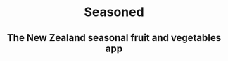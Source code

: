<h1 style="text-align:center"> Seasoned </h1>
<h2 style="text-align:center"> The New Zealand seasonal fruit and vegetables app</h2>
